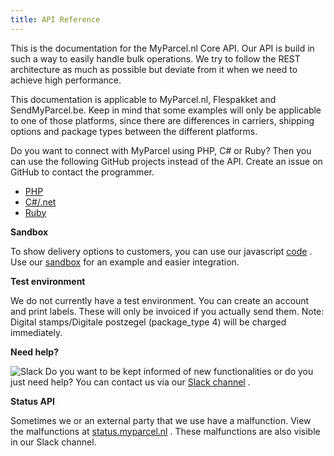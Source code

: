 ```yaml
---
title: API Reference
---
```


This is the documentation for the MyParcel.nl Core API. Our API is build in such
a way to easily handle bulk operations. We try to follow the REST architecture
as much as possible but deviate from it when we need to achieve high
performance.

This documentation is applicable to MyParcel.nl, Flespakket and SendMyParcel.be.
Keep in mind that some examples will only be applicable to one of those
platforms, since there are differences in carriers, shipping options and package
types between the different platforms.

Do you want to connect with MyParcel using PHP, C# or Ruby? Then you can use the
following GitHub projects instead of the API. Create an issue on GitHub to
contact the programmer.

* [PHP](https://github.com/myparcelnl/sdk)
* [C#/.net](https://github.com/janssenr/MyParcelApi.Net)
* [Ruby](https://github.com/paypronl/myparcel)

**Sandbox**

To show delivery options to customers, you can use our
javascript [code](http://github.com/myparcelnl/checkout) . Use
our [sandbox](https://myparcelnl.github.io/delivery-options/) for an example and
easier integration.

**Test environment**

We do not currently have a test environment. You can create an account and print
labels. These will only be invoiced if you actually send them. Note: Digital
stamps/Digitale postzegel (package_type 4) will be charged immediately.

**Need help?**

![Slack](media/logo_slack.jpg)  Do you want to be kept informed of new
functionalities or do you just need help? You can contact us via
our [Slack channel](https://join.slack.com/t/myparcel-dev/shared_invite/enQtNDkyNTg3NzA1MjM4LWQ5MWE5MTQ3MDg4YjU5NzdjYjk0OTY1ZDJiYjU5YzJjNzk3Yzk3NGY0OWFkZDU4MDYwZDEyZDlhZTgzOWM1MjI)
.

**Status API**

Sometimes we or an external party that we use have a malfunction. View the
malfunctions at [status.myparcel.nl](https://status.myparcel.nl/) . These
malfunctions are also visible in our Slack channel.
